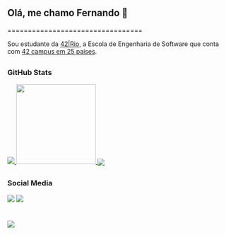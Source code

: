 ## Olá, me chamo Fernando 👋
=================================

Sou estudante da [42|Rio](https://42.rio), a Escola de Engenharia de Software que conta com [42 campus em 25 países](https://www.42network.org/42-schools/).

##

### GitHub Stats

<a href="https://github.com/nands93"><img src="https://github-readme-stats.vercel.app/api/top-langs/?username=nands93&hide=,html,tex&title_color=ffffff&text_color=c9cacc&icon_color=2bbc8a&bg_color=1d1f21&langs_count=3"/>
<a href="https://github.com/nands93"><img height="180em" src="https://github-readme-stats-eight-theta.vercel.app/api?username=nands93&show_icons=true&theme=nightowl&include_all_commits=true&count_private=true"/>
<a href="https://www.github.com/nands93"><img align="center" src="https://github-readme-streak-stats.herokuapp.com/?user=nands93&theme=nightowl&include_all_commits=true&count_private=true" /></a>

 ##
 
 ### Social Media
 
 <div>
  <a href = "mailto:femarque@student.42.rio"><img src="https://img.shields.io/badge/-Gmail-%23333?style=for-the-badge&logo=gmail&logoColor=white" target="_blank"></a>
  <a href="https://www.linkedin.com/in/nandsmarques" target="_blank"><img src="https://img.shields.io/badge/-LinkedIn-%230077B5?style=for-the-badge&logo=linkedin&logoColor=white" target="_blank"></a> 
</div>

#

<img src="https://komarev.com/ghpvc/?username=nands93&color=blue&style=for-the-badge&label=visitors" />

